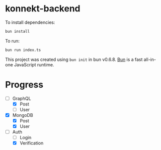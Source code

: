# konnekt-backend

To install dependencies:

```bash
bun install
```

To run:

```bash
bun run index.ts
```

This project was created using `bun init` in bun v0.6.8. [Bun](https://bun.sh) is a fast all-in-one JavaScript runtime.

# Progress

- [ ] GraphQL
  - [x] Post
  - [ ] User
- [x] MongoDB
  - [x] Post
  - [x] User
- [ ] Auth
  - [ ] Login
  - [x] Verification
